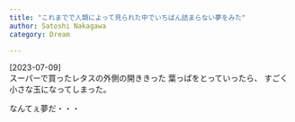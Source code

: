```yaml
---
title: "これまでで人類によって見られた中でいちばん詰まらない夢をみた"
author: Satoshi Nakagawa
category: Dream

---
```


[2023-07-09]  
 スーパーで買ったレタスの外側の開ききった
葉っぱをとっていったら、
すごく小さな玉になってしまった。

 なんてぇ夢だ・・・

